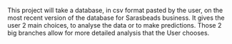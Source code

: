 This project will take a database, in csv format pasted by the user, on the most recent version of the database for Sarasbeads business. 
It gives the user 2 main choices, to analyse the data or to make predictions. 
Those 2 big branches allow for more detailed analysis that the User chooses.